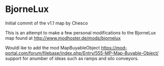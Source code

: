# BjorneLux
Initial commit of the v1.1 map by Chesco

This is an attempt to make a few personal modifications to the BjorneLux map found at http://www.modhoster.de/mods/bjornelux

Wouldl ike to add the mod MapBuyableObject https://mod-portal.com/forum/filebase/index.php/Entry/555-MP-Map-Buyable-Object/
support for anumber of ideas such as ramps and silo conveyors.

